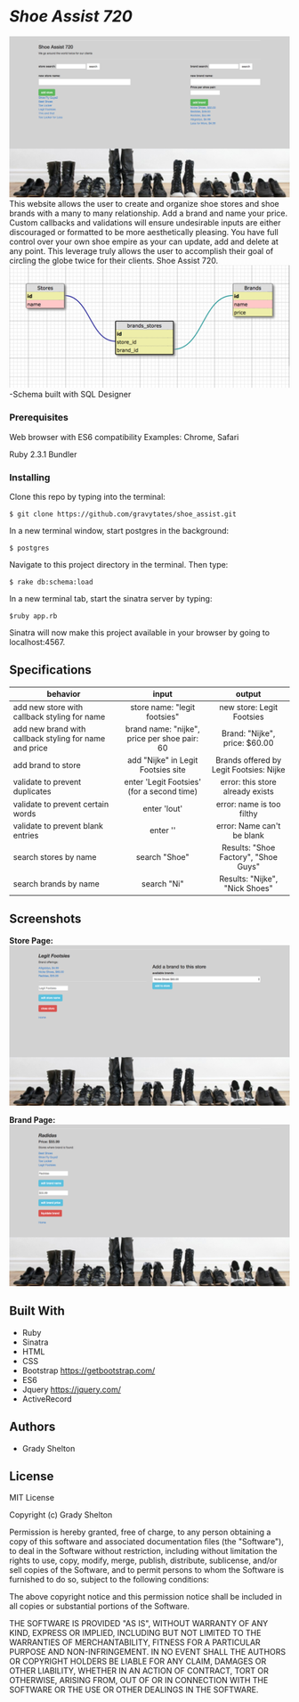 # _Shoe Assist 720_
![Image of Homepage Screenshot](public/img/homepage.png)
This website allows the user to create and organize shoe stores and shoe brands with a many to many relationship. Add a brand and name your price. Custom callbacks and validations will ensure undesirable inputs are either discouraged or formatted to be more aesthetically pleasing. You have full control over your own shoe empire as your can update, add and delete at any point. This leverage truly allows the user to accomplish their goal of circling the globe twice for their clients. Shoe Assist 720.
![Image of Database Schema](public/img/schema.png)
-Schema built with SQL Designer

### Prerequisites

Web browser with ES6 compatibility
Examples: Chrome, Safari

Ruby 2.3.1
Bundler

### Installing

Clone this repo by typing into the terminal:
```
$ git clone https://github.com/gravytates/shoe_assist.git
```

In a new terminal window, start postgres in the background:
```
$ postgres
```

Navigate to this project directory in the terminal. Then type:
```
$ rake db:schema:load
```

In a new terminal tab, start the sinatra server by typing:
```
$ruby app.rb
```
Sinatra will now make this project available in your browser by going to localhost:4567.

## Specifications

| behavior |  input   |  output  |
|----------|:--------:|:--------:|
|add new store with callback styling for name| store name: "legit footsies"|new store: Legit Footsies|
|add new brand with callback styling for name and price| brand name: "nijke", price per shoe pair: 60| Brand: "Nijke", price: $60.00|
|add brand to store| add "Nijke" in Legit Footsies site | Brands offered by Legit Footsies: Nijke |
|validate to prevent duplicates | enter 'Legit Footsies' (for a second time) | error: this store already exists |
|validate to prevent certain words | enter 'lout'| error: name is too filthy |
|validate to prevent blank entries | enter ''| error: Name can't be blank |
|search stores by name|search "Shoe"|Results: "Shoe Factory", "Shoe Guys"|
|search brands by name|search "Ni"|Results: "Nijke", "Nick Shoes"|


## Screenshots

**Store Page:**
![Image of Store Page Screenshot](public/img/store.png)

**Brand Page:**
![Image of Brand Page Screenshot](public/img/brand.png)

## Built With

* Ruby
* Sinatra
* HTML
* CSS
* Bootstrap https://getbootstrap.com/
* ES6
* Jquery https://jquery.com/
* ActiveRecord

## Authors

* Grady Shelton

## License

MIT License

Copyright (c) Grady Shelton

Permission is hereby granted, free of charge, to any person obtaining a copy
of this software and associated documentation files (the "Software"), to deal
in the Software without restriction, including without limitation the rights
to use, copy, modify, merge, publish, distribute, sublicense, and/or sell
copies of the Software, and to permit persons to whom the Software is
furnished to do so, subject to the following conditions:

The above copyright notice and this permission notice shall be included in all
copies or substantial portions of the Software.

THE SOFTWARE IS PROVIDED "AS IS", WITHOUT WARRANTY OF ANY KIND, EXPRESS OR
IMPLIED, INCLUDING BUT NOT LIMITED TO THE WARRANTIES OF MERCHANTABILITY,
FITNESS FOR A PARTICULAR PURPOSE AND NON-INFRINGEMENT. IN NO EVENT SHALL THE
AUTHORS OR COPYRIGHT HOLDERS BE LIABLE FOR ANY CLAIM, DAMAGES OR OTHER
LIABILITY, WHETHER IN AN ACTION OF CONTRACT, TORT OR OTHERWISE, ARISING FROM,
OUT OF OR IN CONNECTION WITH THE SOFTWARE OR THE USE OR OTHER DEALINGS IN THE
SOFTWARE.
